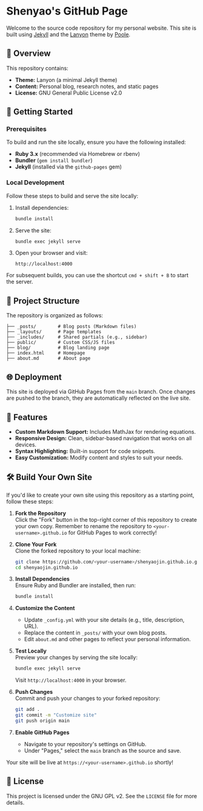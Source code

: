 # Shenyao's GitHub Page

Welcome to the source code repository for my personal website. This site is built using [Jekyll](https://jekyllrb.com/) and the [Lanyon](https://github.com/poole/lanyon) theme by [Poole](https://github.com/poole).

## 📖 Overview

This repository contains:

- **Theme:** Lanyon (a minimal Jekyll theme)
- **Content:** Personal blog, research notes, and static pages
- **License:** GNU General Public License v2.0

## 🚀 Getting Started

### Prerequisites

To build and run the site locally, ensure you have the following installed:

- **Ruby 3.x** (recommended via Homebrew or rbenv)
- **Bundler** (`gem install bundler`)
- **Jekyll** (installed via the `github-pages` gem)

### Local Development

Follow these steps to build and serve the site locally:

1. Install dependencies:
    ```bash
    bundle install
    ```

2. Serve the site:
    ```bash
    bundle exec jekyll serve
    ```

3. Open your browser and visit:
    ```
    http://localhost:4000
    ```

For subsequent builds, you can use the shortcut `cmd + shift + B` to start the server.

## 📁 Project Structure

The repository is organized as follows:

```
├── _posts/        # Blog posts (Markdown files)
├── _layouts/      # Page templates
├── _includes/     # Shared partials (e.g., sidebar)
├── public/        # Custom CSS/JS files
├── blog/          # Blog landing page
├── index.html     # Homepage
├── about.md       # About page
```

## 🌐 Deployment

This site is deployed via GitHub Pages from the `main` branch. Once changes are pushed to the branch, they are automatically reflected on the live site.

## 🧪 Features

- **Custom Markdown Support:** Includes MathJax for rendering equations.
- **Responsive Design:** Clean, sidebar-based navigation that works on all devices.
- **Syntax Highlighting:** Built-in support for code snippets.
- **Easy Customization:** Modify content and styles to suit your needs.

## 🛠️ Build Your Own Site

If you'd like to create your own site using this repository as a starting point, follow these steps:

1. **Fork the Repository**  
    Click the "Fork" button in the top-right corner of this repository to create your own copy. Remember to rename the repository to `<your-username>.github.io` for GitHub Pages to work correctly!

2. **Clone Your Fork**  
    Clone the forked repository to your local machine:
    ```bash
    git clone https://github.com/<your-username>/shenyaojin.github.io.git
    cd shenyaojin.github.io
    ```

3. **Install Dependencies**  
    Ensure Ruby and Bundler are installed, then run:
    ```bash
    bundle install
    ```

4. **Customize the Content**  
    - Update `_config.yml` with your site details (e.g., title, description, URL).
    - Replace the content in `_posts/` with your own blog posts.
    - Edit `about.md` and other pages to reflect your personal information.

5. **Test Locally**  
    Preview your changes by serving the site locally:
    ```bash
    bundle exec jekyll serve
    ```
    Visit `http://localhost:4000` in your browser.

6. **Push Changes**  
    Commit and push your changes to your forked repository:
    ```bash
    git add .
    git commit -m "Customize site"
    git push origin main
    ```

7. **Enable GitHub Pages**  
    - Navigate to your repository's settings on GitHub.
    - Under "Pages," select the `main` branch as the source and save.

Your site will be live at `https://<your-username>.github.io` shortly!

## 📝 License

This project is licensed under the GNU GPL v2. See the `LICENSE` file for more details.